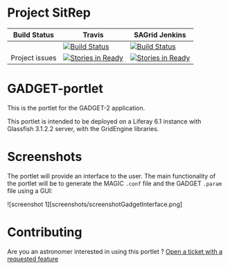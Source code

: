 # Project SitRep
| Build Status | Travis | SAGrid Jenkins |
|--------------|--------|----------------|
|              | [![Build Status](https://travis-ci.org/SouthAfricaDigitalScience/GADGET-portlet.svg?branch=master)](https://travis-ci.org/SouthAfricaDigitalScience/GADGET-portlet) | [![Build Status](http://ci.sagrid.ac.za:8080/buildStatus/icon?job=GADGET2-portlet)](http://ci.sagrid.ac.za:8080/view/All/job/GADGET2-portlet/) |
| Project issues | [![Stories in Ready](https://badge.waffle.io/southafricadigitalscience/GADGET-portlet.png?label=ready&title=Ready)](https://waffle.io/southafricadigitalscience/GADGET-portlet)| [![Stories in Ready](https://badge.waffle.io/southafricadigitalscience/GADGET-portlet.png?label=In%20Progress&title=In%20Progress)](https://waffle.io/southafricadigitalscience/GADGET-portlet) | 

GADGET-portlet
==============

This is the portlet for the GADGET-2 application. 

This portlet is intended to be deployed on a Liferay 6.1 instance with Glassfish 3.1.2.2 server, with the GridEngine libraries.

# Screenshots

The portlet will provide an interface to the user. The main functionality of the portlet will be to generate the MAGIC `.conf` file and the GADGET `.param` file using a GUI:

![screenshot 1][screenshots/screenshotGadgetInterface.png]

# Contributing

Are you an astronomer interested in using this portlet ? [Open a ticket with a requested feature](https://github.com/SouthAfricaDigitalScience/GADGET-portlet/issues/new)
